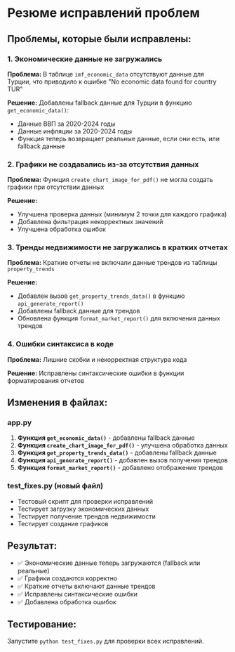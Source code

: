 # Резюме исправлений проблем

## Проблемы, которые были исправлены:

### 1. Экономические данные не загружались
**Проблема:** В таблице `imf_economic_data` отсутствуют данные для Турции, что приводило к ошибке "No economic data found for country TUR"

**Решение:** Добавлены fallback данные для Турции в функцию `get_economic_data()`:
- Данные ВВП за 2020-2024 годы
- Данные инфляции за 2020-2024 годы
- Функция теперь возвращает реальные данные, если они есть, или fallback данные

### 2. Графики не создавались из-за отсутствия данных
**Проблема:** Функция `create_chart_image_for_pdf()` не могла создать графики при отсутствии данных

**Решение:** 
- Улучшена проверка данных (минимум 2 точки для каждого графика)
- Добавлена фильтрация некорректных значений
- Улучшена обработка ошибок

### 3. Тренды недвижимости не загружались в кратких отчетах
**Проблема:** Краткие отчеты не включали данные трендов из таблицы `property_trends`

**Решение:**
- Добавлен вызов `get_property_trends_data()` в функцию `api_generate_report()`
- Добавлены fallback данные для трендов
- Обновлена функция `format_market_report()` для включения данных трендов

### 4. Ошибки синтаксиса в коде
**Проблема:** Лишние скобки и некорректная структура кода

**Решение:** Исправлены синтаксические ошибки в функции форматирования отчетов

## Изменения в файлах:

### app.py
1. **Функция `get_economic_data()`** - добавлены fallback данные
2. **Функция `create_chart_image_for_pdf()`** - улучшена обработка данных
3. **Функция `get_property_trends_data()`** - добавлены fallback данные
4. **Функция `api_generate_report()`** - добавлен вызов получения трендов
5. **Функция `format_market_report()`** - добавлено отображение трендов

### test_fixes.py (новый файл)
- Тестовый скрипт для проверки исправлений
- Тестирует загрузку экономических данных
- Тестирует получение трендов недвижимости
- Тестирует создание графиков

## Результат:
- ✅ Экономические данные теперь загружаются (fallback или реальные)
- ✅ Графики создаются корректно
- ✅ Краткие отчеты включают данные трендов
- ✅ Исправлены синтаксические ошибки
- ✅ Добавлена обработка ошибок

## Тестирование:
Запустите `python test_fixes.py` для проверки всех исправлений. 